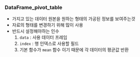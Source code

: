 ### DataFrame_pivot_table
- 가지고 있는 데이터 원본을 원하는 형태의 가공된 정보를 보여주는것
- 자료의 형태를 변경하기 위해 많이 사용
- 반드시 설정해야하는 인수
  1. `data` : 사용 데이터 프레임
  2. `index` : 행 인덱스로 사용할 필드
  3. 기본 함수가 `mean` 함수 이기 때문에 각 데이터의 평균값 반환